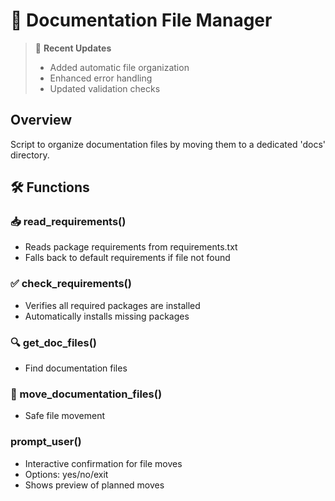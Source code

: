 # 📂 Documentation File Manager

> 📝 **Recent Updates**
> - Added automatic file organization
> - Enhanced error handling
> - Updated validation checks

## Overview
Script to organize documentation files by moving them to a dedicated 'docs' directory.

## 🛠️ Functions

### 📥 read_requirements()
- Reads package requirements from requirements.txt
- Falls back to default requirements if file not found

### ✅ check_requirements()
- Verifies all required packages are installed
- Automatically installs missing packages

### 🔍 get_doc_files()
- Find documentation files

### 🔄 move_documentation_files()
- Safe file movement

### prompt_user()
- Interactive confirmation for file moves
- Options: yes/no/exit
- Shows preview of planned moves
